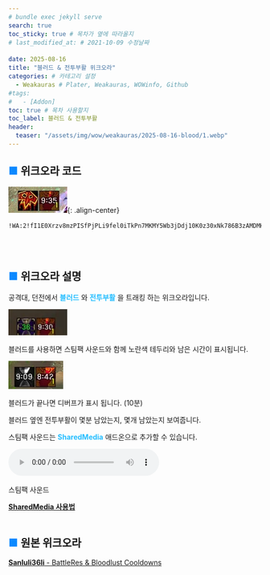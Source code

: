 ```yaml
---
# bundle exec jekyll serve
search: true
toc_sticky: true # 목차가 옆에 따라올지
# last_modified_at: # 2021-10-09 수정날짜

date: 2025-08-16
title: "블러드 & 전투부활 위크오라"
categories: # 카테고리 설정
  - Weakauras # Plater, Weakauras, WOWinfo, Github
#tags:
#   - [Addon]
toc: true # 목차 사용할지
toc_label: 블러드 & 전투부활
header:
  teaser: "/assets/img/wow/weakauras/2025-08-16-blood/1.webp"
---
```


## <span style="color:#0b89ff">■ </span>위크오라 코드

![이미지 설명](/assets/img/wow/weakauras/2025-08-16-blood/1.webp){: .align-center}

```
!WA:2!fI1E0Xrzv8mzPISfPjPLi9fel0iTkPn7MKMY5Wb3jDdj10K0z30xNk786B3zAMDMHVz2KS9W)qoigW3Rkk(aXvQpOiQlkQOIyuHkO2RlOU(c0OIIWb90Jh(dFC0733mBE0KuZ5KD(MzUFF333F37iCOw8u7UJy7UJyTKVf9w0NzpI5OotwEGrKg8yJmC6ednNQdvNqfv0gxN64kLYXYuVesub3b1CSVIgx)qtNJAQNUOlzBs7ZTjpdfkrVFQsEYqKjiwgLZwWYQptQMfrwYZvrJSMsSDCytDFJ1sv08nDS96rYZxH6hv0020pQAw8INr0P9PM5YrOEBQDA4Y7OSorTq2Smgshi5qJ2)ydj6J3iPuGQeBApxIL1G6ErNZRGkka2(PqQnNQsM(sKkDMuPtiLwSaYevxlLIe68KnkLGKjLA0KdnKe)jQdquS8nKSrDXlAPc2HIq0kAowfYBNIPmruPk6Mf8U9lD6cEKHmZB6BusX2mVctV6bED9dBq02XMmlrXJKYNsSZ5BCXv1rPLrrgMSt9iOXu3BAgnmnd2UyEftBCVW2H2Vy4ncxlSdC56o)NiPyzMZwsAWBAG0ttD85NPGOoXtZDRg((UEx)U21Kk5C6W0zx0Izs61hDW87QZ4rPObNPncLrlGejhZleTsG7Uphlh6(JG)52eQvjS1mCOJsOJH2ndrlhf9(f9mpjPvP8fS8nJkIwDTwHEIkPzP45XwP6RyH2q2YQkf8X9pIl3thTQAyWuaxg4gF0nTP3sdnezLw8mMWJ3qdcHI1G2EeFbAG1LyG67Kb(ajpnKBrkRHCKq5XIdjPgSjJYbxtQNJ42KOL5jpPcvVT0ooOK7wYZN4MWoNf5QcPlfQxRt0ZH6dBVKcvBiUd72BfT0UgkroNjJf2kwhc9AO(CA3Mv4MhEi)OyWVTVXCO3enV2(9JH3ouvPe7BWXs520IOK)JBZ9zO4Zx2zsDtFrNPMnqkgjBwuxxRKflGATL9D0MiGFxHWdn12m1D3SOIVVfrI41o6qC0Tk453wAmDACcTmL7oz2Hz1lIHVMA8m2kzzCcJbv8rfzrcdJYPhBWrtiLC400Pcy()4kvr1iRzUOXkyQxPV(6(O7VOAQ8JneTyafxsLGZyuh0OuwCK0Ph5adLS)0LzbZMbE7kM2zDObzdrl5rSYYPwnG6w025mDv2ePpLtbQgrqLfRo4(knFOAff9tGQgr)akt1yznCPt(0KP8DVUSfS51oU2DeLs8lqTB7WeLXtG5vEDKC)SQtEDKxjNPwuIToCCb4TrtpYOm5RQg681DM0o1KMUez3Mw4yhZvhdTulWVeRa1YDlxOSirMOldnDZTdn)iyQ5LdVE4kQIARMbXlLHZKJyx2dVKWAsLIEWwHRe2mSfO1ONdtRsofgDKkOEL8SSYx8IxM6EhtQ79SNyDX)nUuV7oE3DPgRNU6P39QgFV7UR4DdBe2eCvrHwOdKq6ayjqOTOlwea3z94CpbAIMGSigduzW7beJ1BSULIhRZEJXp(48JVN9Wo(492Je(B3DRgF37TNU7vnEVDgF3DQ2vxDfR79OIKHIW8caSEK1v0n9ob3DmbjMIDrmNGVoDqbZd4OtIadE6Znobt2y1k8LybeYGcCZy9CpfFw1qIbnmiFZqN3vRWgQIvMyflybV26zdRcKHv5js1WBC4rIcHPnz041ueeeIeICLzctptve7P(UjS6anN6wkGPQT1pIn12Hnm9jWgkX4gNMxTAolNj7NsULceBTIJEriaz3WgOibSxml7N9fw)osj2DPcQ)WwguV4Y5hrAdtTXTjEErQWU9ObPnc8TSqnwoPPyWFjWkBYISBnMfdqUP6Kzmn)0WSuXrPoA8d7il(WgYe5sZC(lgu17fGpqD5g(GWNWaUxPrnNIybFKiW98MBa(OCwdF4lhUp8Upue4JBa3De4t1mu2yMR29n4Jjdz4)eK(MXnJVzEsgxkrZ0JR4ZtI427Sdx32w2wI1r4McUxWTj(BXwe0RR)mpLB7R(oTi5u0kMjlwIJkFUasq1iO7HBBf4zNNhplZbfjSCBXHhz4KL5eRv34pWn(I3Z9CFn0qdUTSizRUJQk)ztIw0dtvCN(WHlML)4WalJQHSh70adm3A1GAI1DpRGY15kPCgUBCfm5blKyuRpxGawVcQyIXspI765pebyDyLy14MfXe4THIrDnjqKzvsnZwuTpSmFsj3RE1fTfCZUBEf9oblHVwqAb7TLM3o42u)uZt22blOOZGAAlD6LyDN30STv3VN3rpdRKGS7BA1fYqSTm(gucwUZsxyfOo2fG6RC1IYRhWU5vK5119vWagB5gWzd8ezCzEn4XwbTUZLP1letX7ZDKXsp0GdN0DhRM8UCDBMRgoJa8dKHpRa854PzWNxgEGBdoTa8GWxaEO9lery(OF4lkaFj4ldvmGhERWxra(QgWJGo3Vo8nGhf(MW3sa(rYW3jc84mpo8DHzHVhC)rGFm8tGNuaoRa89fGFi(UNqaEA4XGNkc8TXlNsC7ObzMTYeLtXQs4Xeh(bxjObaEJRCwGIgUlKrSnYKqukyClu4rMggeTK8R1IkYa34R8CppQenebPJjyOSG6ZtgOsmreL0kYWt728GdpCsPmlM1O6E2v2p7v3pV9z2e7eo122UDDPPUDbf6fjXiFpBrUK22Q5OM3dJYnVamkVRqMV988MPjNPUZX9AwTZDjLs46mZn8WBKzfr7TQbXmNH)bxOBkt7gHUUBQPnVZqSn92L4RKfPkM6YLq4Nm24yquJQM8Ez1i8rvyn0d7H9BfgjH73a6gFu2PZArMIJ2k5IWzfLJ5tSLl7pj2uCXSydbYtJITFX8k2YQbpvg6LFK7L9l9K4Gs4WBnoD9o0KdgajuQ5DbAaz2z7sydwAJ3V0ekwfirMEcfQPcYxv2OHeDO5iBZXDB3Wnq1muSZr8U(2HxsEAxCOdcYE3wWswD0DhlUmoJa4Vb3jEncEvRD4V2d08AGxwK1if7HVYjAfFXFpGWGJONv4iyJt1rxDWGIXhyeEMRj4mFPEk7X6LHBkfhfNavIFV7EhKnwrwCyMJNqxhBD94P4dsFaIUPsMduKF94CApENxxk0NJd(mEh5DJxn4azkQnXkwQ(pcYQxv1J3pTkshAWNd18CyLbVGUS35wAOX5qKaTXlwVngd4yvKoCcSrOtmSZO7aU(ONVH3ePjf4ahQsQKdLSV09lL4ajHXIaxkoKBuyDrHllQBl4E6l01HD9jXI0lJplCAldy)gImWkd3nu3dZqM3NPhZ7PllEshN8S(wIhx1JKhd)KI3bEhCW6Z9S((CYRQ432TERTn)CpWreGbIinjd87GWrJIr1SgjjYZwNjSH)mGRHpooo8mBg66JuVZL9K1D(pH1El7RfWMPqTZ49S7oJbYTwbdL1ijzFPapzP57OiYmDbABPbqhiOveY2iKdm4JFaMWjKHXbRAcR1aWUFBAySN9zAvYNn2gluLIHQUnZYRYrSjutTGriKRUKBHBb78UeFwHHXH3ETJErS2WzF(HmSpSHmSbj(lNU(3yOLozZe4UbEcBoBhkHp1XB1MLGnh7Pky8cvL1NUmSv3nw3f22OHXnTDT8DSd31ZOMWgCjZ8cGCvkrXk1IKNQmQw494yh0c28VPsnSDVwwqoCq)e1KXvC6eEnhUTqMpErBTxtOPAcnxty9Ok)2H7aEhpyd1eA0aMHp5a8FmG7kCub4DMfExrG3Ta8EcQq)ELH3h8(Xxu6vxsNW3NaRnxSTxwFWc1Bd(JjZ6)f7c(EHpjRzzEBWlTfA(l)0lV9z80WnG7M1hDy7ZmKGtbFMvh7DXDEop2R8fc79PUayVNja7fHNzf9zOrpbd6pe3fGfjhSdnqwWwdcHUWJ(SbyTm2X4aJ9NxdcldxTIrDOvosdxYrLdzkx5)PlHPvRJwYu)LX27NdVdpZkcMFMZhmNjCm0C4zd56pJJq)lW8voe9ITDldFgjNXQF(IXFz8FXOSCUuZOockcPhQh)Ydc)kgQj8Rz4LWVrg(TYWZzap)cGIWVleke(9YWlid)bz4pkd)jzyULa0b)5gXki1eUmz4fnQjCPnc)t4FXkJD0OqEWg(V8AT1eUKdwtqqgUtdwH2GYxN3xeCN)))gHyrxmTd))IKRjSMGQR1eEn1eU4vUSA9pSunH1fyJgicCOAcnGqegJKF3DLkFSJvONAcrLH)ndkjeb4YAxn47O0yjDNmblny4cz2ecM2p8sTSB4LX055bNHxzt1rDH)Imm4PBzIN9i)V
```
<br>
<br>

## <span style="color:#0b89ff">■ </span>위크오라 설명

공격대, 던전에서 **<span style="color:#26beff">블러드</span>** 와 **<span style="color:#26beff">전투부활</span>** 을 트래킹 하는 위크오라입니다.

![이미지 설명](/assets/img/wow/weakauras/2025-08-16-blood/2.webp)

블러드를 사용하면 스팀팩 사운드와 함께 노란색 테두리와 남은 시간이 표시됩니다.

![이미지 설명](/assets/img/wow/weakauras/2025-08-16-blood/3.webp)

블러드가 끝나면 디버프가 표시 됩니다. (10분)

블러드 옆엔 전투부활이 몇분 남았는지, 몇개 남았는지 보여줍니다.

스팀팩 사운드는 **<span style="color:#26beff">SharedMedia</span>** 애드온으로 추가할 수 있습니다.

<audio controls src="../assets/img/wow/weakauras/2025-08-16-blood/1-Stimpack.mp3" title="Title"></audio>

스팀팩 사운드

**[SharedMedia 사용법](https://wago.io/ry_EsCrIm)**
<br>
<br>

## <span style="color:#0b89ff">■ </span>원본 위크오라

[**Sanluli36li** - BattleRes & Bloodlust Cooldowns](https://wago.io/ry_EsCrIm)
